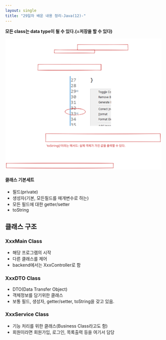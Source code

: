 ```yaml
---
layout: single
title: "29일차 배운 내용 정리-Java(12)-"
---
```


**모든 class는 data type이 될 수 있다.(=저장을 할 수 있다)**

<img src="..\assets\images\Untitled-2022-04-27-0908.svg">

#### 클래스 기본세트
- 필드(private)
- 생성자(기본, 모든필드를 매개변수로 하는)
- 모든 필드에 대한 getter/setter
- toString

## 클래스 구조
### XxxMain Class
- 해당 프로그램의 시작
- 다른 클래스를 제어
- backend에서는 XxxController로 함

### XxxDTO Class
- DTO(Data Transfer Object)
- 객체정보를 담기위한 클래스
- 보통 필드, 생성자, getter/setter, toString을 갖고 있음.

### XxxService Class
- 기능 처리를 위한 클래스(Business Class라고도 함)
- 회원이라면 회원가입, 로그인, 목록출력 등을 여기서 담당

